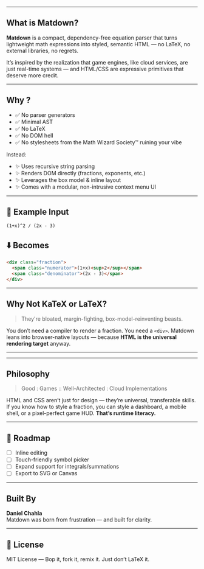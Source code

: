 
---

##  What is Matdown?

**Matdown** is a compact, dependency-free equation parser that turns lightweight math expressions into styled, semantic HTML — no LaTeX, no external libraries, no regrets.

It’s inspired by the realization that game engines, like cloud services, are just real-time systems — and HTML/CSS are expressive primitives that deserve more credit.

---

##  Why ?

- ✅ No parser generators
- ✅ Minimal AST
- ✅ No LaTeX
- ✅ No DOM hell
- ✅ No stylesheets from the Math Wizard Society™ ruining your vibe

Instead:
- ✨ Uses recursive string parsing
- ✨ Renders DOM directly (fractions, exponents, etc.)
- ✨ Leverages the box model & inline layout
- ✨ Comes with a modular, non-intrusive context menu UI

---

## 🧪 Example Input

```
(1+x)^2 / (2x - 3)
```

## ⬇️ Becomes

```html
<div class="fraction">
  <span class="numerator">(1+x)<sup>2</sup></span>
  <span class="denominator">(2x - 3)</span>
</div>
```

---

##  Why Not KaTeX or LaTeX?

> They're bloated, margin-fighting, box-model-reinventing beasts.

You don’t need a compiler to render a fraction. You need a `<div>`. Matdown leans into browser-native layouts — because **HTML is the universal rendering target** anyway.

---

---

##  Philosophy

> Good : Games :: Well-Architected : Cloud Implementations

HTML and CSS aren’t just for design — they’re universal, transferable skills. If you know how to style a fraction, you can style a dashboard, a mobile shell, or a pixel-perfect game HUD. **That’s runtime literacy.**

---

## 🧩 Roadmap

- [ ] Inline editing
- [ ] Touch-friendly symbol picker
- [ ] Expand support for integrals/summations
- [ ] Export to SVG or Canvas

---

##  Built By

**Daniel Chahla**  
Matdown was born from frustration — and built for clarity.

---

## 📜 License

MIT License — Bop it, fork it, remix it. Just don’t LaTeX it.
